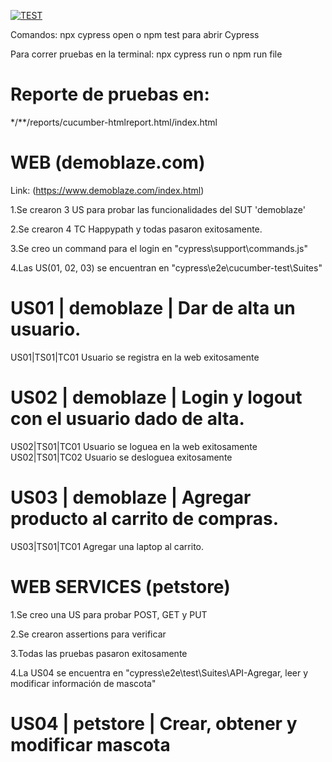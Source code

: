 [![TEST](https://img.shields.io/endpoint?url=https://dashboard.cypress.io/badge/detailed/f9y7eu/cypex&style=for-the-badge&logo=cypress)](https://dashboard.cypress.io/projects/8enutb/runs)

Comandos: npx cypress open o npm test para abrir Cypress

Para correr pruebas en la terminal: npx cypress run o npm run file 

# Reporte de pruebas en:
*/**/reports/cucumber-htmlreport.html/index.html 


# WEB (demoblaze.com)

Link: (https://www.demoblaze.com/index.html)

1.Se crearon 3 US para probar las funcionalidades del SUT 'demoblaze'

2.Se crearon 4 TC Happypath y todas pasaron exitosamente. 

3.Se creo un command para el login en "cypress\support\commands.js" 

4.Las US(01, 02, 03) se encuentran en "cypress\e2e\cucumber-test\Suites"

# US01 | demoblaze | Dar de alta un usuario.
US01|TS01|TC01 Usuario se registra en la web exitosamente
# US02 | demoblaze | Login y logout con el usuario dado de alta.
US02|TS01|TC01 Usuario se loguea en la web exitosamente
US02|TS01|TC02 Usuario se desloguea exitosamente
# US03 | demoblaze | Agregar producto al carrito de compras.
 US03|TS01|TC01 Agregar una laptop al carrito.


# WEB SERVICES (petstore)

1.Se creo una US para probar POST, GET y PUT

2.Se crearon assertions para verificar

3.Todas las pruebas pasaron exitosamente

4.La US04 se encuentra en "cypress\e2e\test\Suites\API-Agregar, leer y modificar información de mascota"

# US04 | petstore |  Crear, obtener y modificar mascota 
